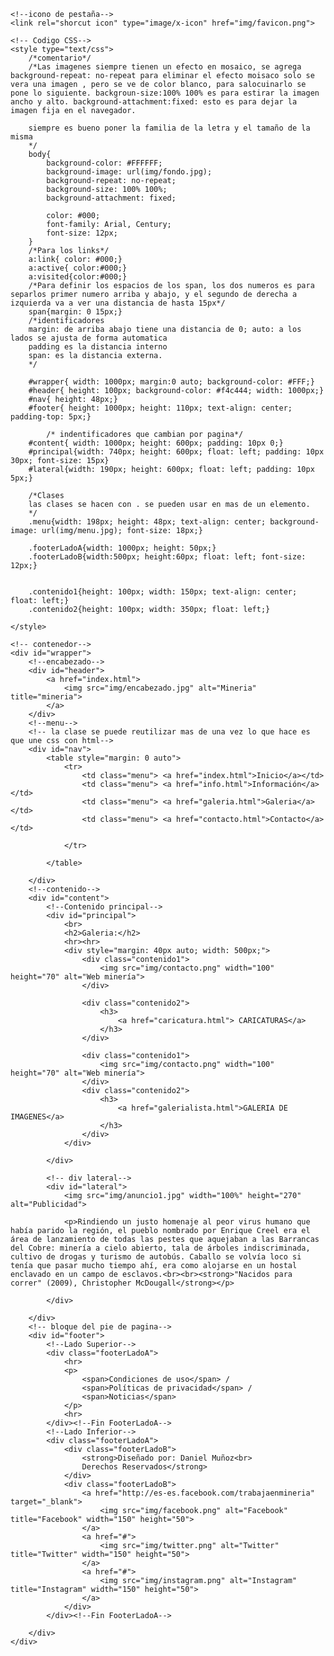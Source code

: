 <!DOCTYPE html>
<html lang="es">
<head>
	<title>Mineria</title>
	<meta charset="utf-8">
	<meta name="author" content="Daniel Muñoz">
	<meta name="keywords" lang="es" content="Mineria, mineros, personas, piedra">
	<meta name="description" lang="es" content="Pagina dedicada a la mineria">

 	<!--icono de pestaña-->
 	<link rel="shorcut icon" type="image/x-icon" href="img/favicon.png">

 	<!-- Codigo CSS-->
 	<style type="text/css">
 		/*comentario*/
 		/*Las imagenes siempre tienen un efecto en mosaico, se agrega background-repeat: no-repeat para eliminar el efecto moisaco solo se vera una imagen , pero se ve de color blanco, para salocuinarlo se pone lo siguiente. backgroun-size:100% 100% es para estirar la imagen ancho y alto. background-attachment:fixed: esto es para dejar la imagen fija en el navegador. 
		
		siempre es bueno poner la familia de la letra y el tamaño de la misma	
 		*/
 		body{
 			background-color: #FFFFFF;
 			background-image: url(img/fondo.jpg);
 			background-repeat: no-repeat;
 			background-size: 100% 100%;
 			background-attachment: fixed;

 			color: #000;
 			font-family: Arial, Century;
 			font-size: 12px;
 		}
 		/*Para los links*/
 		a:link{ color: #000;}
 		a:active{ color:#000;}
 		a:visited{color:#000;}
 		/*Para definir los espacios de los span, los dos numeros es para separlos primer numero arriba y abajo, y el segundo de derecha a izquierda va a ver una distancia de hasta 15px*/
 		span{margin: 0 15px;}
 		/*identificadores
 		margin: de arriba abajo tiene una distancia de 0; auto: a los lados se ajusta de forma automatica
		padding es la distancia interno
		span: es la distancia externa.
 		*/

 		#wrapper{ width: 1000px; margin:0 auto; background-color: #FFF;}
 		#header{ height: 100px; background-color: #f4c444; width: 1000px;}
 		#nav{ height: 48px;}
 		#footer{ height: 1000px; height: 110px; text-align: center; padding-top: 5px;}

 			/* indentificadores que cambian por pagina*/
 		#content{ width: 1000px; height: 600px; padding: 10px 0;}
 		#principal{width: 740px; height: 600px; float: left; padding: 10px 30px; font-size: 15px}
 		#lateral{width: 190px; height: 600px; float: left; padding: 10px 5px;}

 		/*Clases
		las clases se hacen con . se pueden usar en mas de un elemento.
 		*/
 		.menu{width: 198px; height: 48px; text-align: center; background-image: url(img/menu.jpg); font-size: 18px;}

 		.footerLadoA{width: 1000px; height: 50px;}
 		.footerLadoB{width:500px; height:60px; float: left; font-size: 12px;}


 		.contenido1{height: 100px; width: 150px; text-align: center; float: left;}
 		.contenido2{height: 100px; width: 350px; float: left;}

 	</style>
</head>
<body>

	<!-- contenedor-->
	<div id="wrapper">
		<!--encabezado-->
		<div id="header">
			<a href="index.html">
				<img src="img/encabezado.jpg" alt="Mineria" title="mineria">
			</a>
		</div>
		<!--menu-->
		<!-- la clase se puede reutilizar mas de una vez lo que hace es que une css con html-->
		<div id="nav">
			<table style="margin: 0 auto">
				<tr>
					<td class="menu"> <a href="index.html">Inicio</a></td>
					<td class="menu"> <a href="info.html">Información</a></td>
					<td class="menu"> <a href="galeria.html">Galeria</a></td>
					<td class="menu"> <a href="contacto.html">Contacto</a></td>

				</tr>

			</table>
			
		</div> 
		<!--contenido-->
		<div id="content">
			<!--Contenido principal-->
			<div id="principal">
				<br>
				<h2>Galeria:</h2>
				<hr><hr>
				<div style="margin: 40px auto; width: 500px;">
					<div class="contenido1">
						<img src="img/contacto.png" width="100" height="70" alt="Web minería">
					</div>

					<div class="contenido2">
						<h3>
							<a href="caricatura.html"> CARICATURAS</a>
						</h3>
					</div>

					<div class="contenido1">
						<img src="img/contacto.png" width="100" height="70" alt="Web minería">
					</div>
					<div class="contenido2">
						<h3>
							<a href="galerialista.html">GALERIA DE IMAGENES</a>
						</h3>
					</div>
				</div>
				
			</div>

			<!-- div lateral-->
			<div id="lateral">
				<img src="img/anuncio1.jpg" width="100%" height="270" alt="Publicidad">

				<p>Rindiendo un justo homenaje al peor virus humano que había parido la región, el pueblo nombrado por Enrique Creel era el área de lanzamiento de todas las pestes que aquejaban a las Barrancas del Cobre: minería a cielo abierto, tala de árboles indiscriminada, cultivo de drogas y turismo de autobús. Caballo se volvía loco si tenía que pasar mucho tiempo ahí, era como alojarse en un hostal enclavado en un campo de esclavos.<br><br><strong>"Nacidos para correr" (2009), Christopher McDougall</strong></p>

			</div>

		</div>
		<!-- bloque del pie de pagina-->
		<div id="footer">
			<!--Lado Superior-->
            <div class="footerLadoA">
				<hr>
				<p>
					<span>Condiciones de uso</span> / 
					<span>Políticas de privacidad</span> / 
					<span>Noticias</span>
				</p>
				<hr>
            </div><!--Fin FooterLadoA--> 
            <!--Lado Inferior-->
            <div class="footerLadoA">
                <div class="footerLadoB">
					<strong>Diseñado por: Daniel Muñoz<br>
                    Derechos Reservados</strong>
                </div>
				<div class="footerLadoB">
					<a href="http://es-es.facebook.com/trabajaenmineria" target="_blank">
						<img src="img/facebook.png" alt="Facebook" title="Facebook" width="150" height="50">
					</a>
					<a href="#">
						<img src="img/twitter.png" alt="Twitter" title="Twitter" width="150" height="50">
					</a>
					<a href="#">
						<img src="img/instagram.png" alt="Instagram" title="Instagram" width="150" height="50">
					</a>
				</div>
            </div><!--Fin FooterLadoA-->
			
		</div>
	</div>

</body>
</html>
